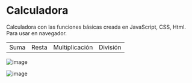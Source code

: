 # Calculadora
Calculadora con las funciones básicas creada en JavaScript, CSS, Html.
Para usar en navegador. 
<table>
  <tr>
    <td>Suma</td>
    <td>Resta</td>
    <td>Multiplicación</td>
    <td>División</td>
  </tr>
</table>

![image](https://user-images.githubusercontent.com/115635199/196198124-3997c5ff-ba8c-44aa-a8e6-bf70a365fd62.png)

![image](https://user-images.githubusercontent.com/115635199/196204031-71944196-a1e3-4b6c-8b5c-b11a6881b3f6.png)

